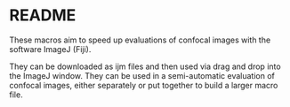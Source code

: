# README

These macros aim to speed up evaluations of confocal images with the software ImageJ (Fiji).

They can be downloaded as ijm files and then used via drag and drop into the ImageJ window. They can be used in a semi-automatic evaluation of confocal images, either separately or put together to build a larger macro file.
